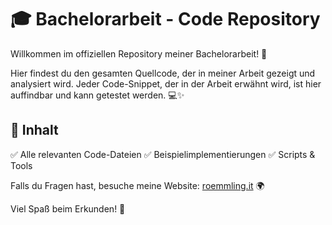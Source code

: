 # 🎓 Bachelorarbeit - Code Repository

Willkommen im offiziellen Repository meiner Bachelorarbeit! 🚀

Hier findest du den gesamten Quellcode, der in meiner Arbeit gezeigt und analysiert wird. Jeder Code-Snippet, der in der Arbeit erwähnt wird, ist hier auffindbar und kann getestet werden. 💻✨

## 📌 Inhalt
✅ Alle relevanten Code-Dateien
✅ Beispielimplementierungen
✅ Scripts & Tools

Falls du Fragen hast, besuche meine Website: [roemmling.it](https://roemmling.it) 🌍

Viel Spaß beim Erkunden! 🚀

